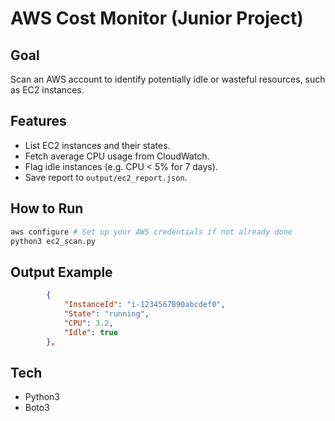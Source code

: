 # AWS Cost Monitor (Junior Project)

## Goal

Scan an AWS account to identify potentially idle or wasteful resources, such as EC2 instances.

## Features

- List EC2 instances and their states.
- Fetch average CPU usage from CloudWatch.
- Flag idle instances (e.g. CPU < 5% for 7 days).
- Save report to `output/ec2_report.json`.

## How to Run

```bash
aws configure # Set up your AWS credentials if not already done
python3 ec2_scan.py
```

## Output Example

```json
        {
            "InstanceId": "i-1234567890abcdef0",
            "State": "running",
            "CPU": 3.2,
            "Idle": true
        },
```

## Tech

- Python3
- Boto3

